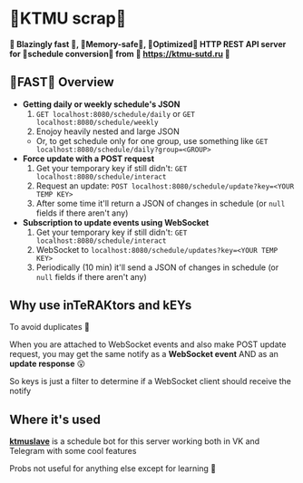 # 🚀KTMU scrap🚀

#### 🚀 Blazingly fast 🚀, 🚀Memory-safe🚀, 🚀Optimized🚀 HTTP REST API server for 🚀schedule conversion🚀 from 🤮 https://ktmu-sutd.ru 🤮

## 🚀FAST🚀 Overview
  - **Getting daily or weekly schedule's JSON**
    1. `GET localhost:8080/schedule/daily` or `GET localhost:8080/schedule/weekly`
    2. Enojoy heavily nested and large JSON
    - Or, to get schedule only for one group, use something like `GET localhost:8080/schedule/daily?group=<GROUP>`
  - **Force update with a POST request**
    1. Get your temporary key if still didn't: `GET localhost:8080/schedule/interact`
    2. Request an update: `POST localhost:8080/schedule/update?key=<YOUR TEMP KEY>`
    3. After some time it'll return a JSON of changes in schedule (or `null` fields if there aren't any)
  - **Subscription to update events using WebSocket**
    1. Get your temporary key if still didn't: `GET localhost:8080/schedule/interact`
    2. WebSocket to `localhost:8080/schedule/updates?key=<YOUR TEMP KEY>`
    3. Periodically (10 min) it'll send a JSON of changes in schedule (or `null` fields if there aren't any)

## Why use inTeRAKtors and kEYs
To avoid duplicates 🤪

When you are attached to WebSocket events and also make POST update request, you may get the same notify as a **WebSocket event** AND as an **update response** 😮

So keys is just a filter to determine if a WebSocket client should receive the notify

## Where it's used
[**ktmuslave**](https://github.com/kerdl/ktmuslave) is a schedule bot for this server working both in VK and Telegram with some cool features

Probs not useful for anything else except for learning 🤔